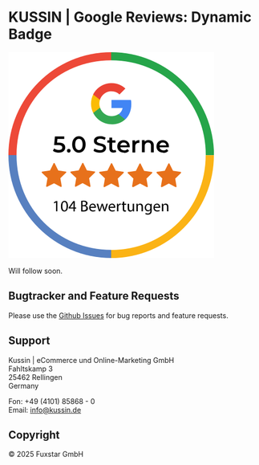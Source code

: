 # KUSSIN | Google Reviews: Dynamic Badge

![KUSSIN | Google Reviews: Dynamic Badge - Preview](docs/badge/Badge_Preview.svg)

Will follow soon.

## Bugtracker and Feature Requests

Please use the [Github Issues](https://github.com/kussin/GoogleReviewDynamicBadge/issues) for bug reports and feature requests.

## Support

Kussin | eCommerce und Online-Marketing GmbH<br>
Fahltskamp 3<br>
25462 Rellingen<br>
Germany

Fon: +49 (4101) 85868 - 0<br>
Email: info@kussin.de

## Copyright

&copy; 2025 Fuxstar GmbH